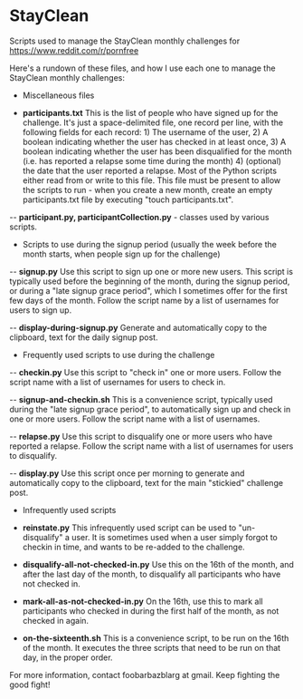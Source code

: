 # StayClean

Scripts used to manage the StayClean monthly challenges for https://www.reddit.com/r/pornfree

Here's a rundown of these files, and how I use each one to manage the StayClean monthly challenges:

- Miscellaneous files

 - **participants.txt** This is the list of people who have signed up for the challenge.  It's just a space-delimited file, one record per line, with the following fields for each record:  1) The username of the user,  2) A boolean indicating whether the user has checked in at least once,  3) A boolean indicating whether the user has been disqualified for the month (i.e. has reported a relapse some time during the month)  4) (optional) the date that the user reported a relapse.  Most of the Python scripts either read from or write to this file.  This file must be present to allow the scripts to run - when you create a new month, create an empty participants.txt file by executing "touch participants.txt".

-- **participant.py, participantCollection.py** - classes used by various scripts.

- Scripts to use during the signup period (usually the week before the month starts, when people sign up for the challenge)

-- **signup.py** Use this script to sign up one or more new users.  This script is typically used before the beginning of the month, during the signup period, or during a "late signup grace period", which I sometimes offer for the first few days of the month.  Follow the script name by a list of usernames for users to sign up.

-- **display-during-signup.py** Generate and automatically copy to the clipboard, text for the daily signup post.

- Frequently used scripts to use during the challenge

-- **checkin.py** Use this script to "check in" one or more users.  Follow the script name with a list of usernames for users to check in.

-- **signup-and-checkin.sh** This is a convenience script, typically used during the "late signup grace period", to automatically sign up and check in one or more users.  Follow the script name with a list of usernames.

-- **relapse.py** Use this script to disqualify one or more users who have reported a relapse.  Follow the script name with a list of usernames for users to disqualify.

-- **display.py** Use this script once per morning to generate and automatically copy to the clipboard, text for the main "stickied" challenge post.

- Infrequently used scripts

- **reinstate.py** This infrequently used script can be used to "un-disqualify" a user.  It is sometimes used when a user simply forgot to checkin in time, and wants to be re-added to the challenge.

- **disqualify-all-not-checked-in.py** Use this on the 16th of the month, and after the last day of the month, to disqualify all participants who have not checked in.

- **mark-all-as-not-checked-in.py** On the 16th, use this to mark all participants who checked in during the first half of the month, as not checked in again.

- **on-the-sixteenth.sh** This is a convenience script, to be run on the 16th of the month.  It executes the three scripts that need to be run on that day, in the proper order.


For more information, contact foobarbazblarg at gmail.  Keep fighting the good fight!
